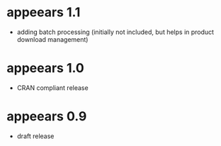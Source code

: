 # appeears 1.1

- adding batch processing (initially not included, but helps in product download management)

# appeears 1.0

- CRAN compliant release

# appeears 0.9

- draft release

